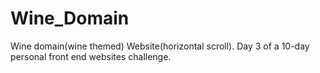 # Wine_Domain
Wine domain(wine themed) Website(horizontal scroll). Day 3 of a 10-day personal front end websites challenge.
